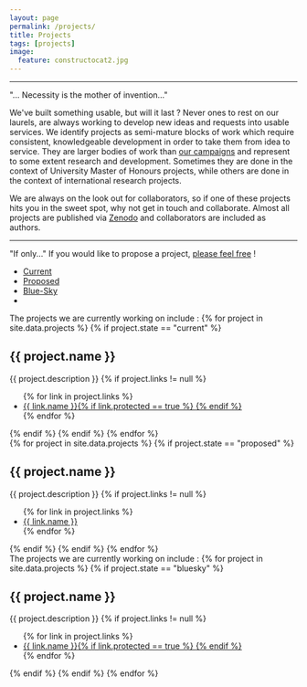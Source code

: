 ```yaml
---
layout: page
permalink: /projects/
title: Projects
tags: [projects]
image:
  feature: constructocat2.jpg
---
```


----

<div class="md-col-3">
<span class="h1 post-title">"... Necessity is the mother of invention..."</span>
</div>

We've built something usable, but will it last ?  Never ones to rest on our laurels, are always working to develop new ideas and requests into usable services. We identify projects as semi-mature blocks of work which require consistent, knowledgeable development in order to take them from idea to service. They are larger bodies of work than <a href="{{site_url}}/campaigns">our campaigns</a> and represent to some extent research and development. Sometimes they are done in the context of University Master of Honours projects, while others are done in the context of international research projects.

We are always on the look out for collaborators, so if one of these projects hits you in the sweet spot, why not get in touch and collaborate. Almost all projects are published via [Zenodo](https://zenodo.org/collection/user-sa-einfra-commons) and collaborators are included as authors.

----

<span class="h1 post-title">"If only..."</span>
If you would like to propose a project, [please feel free]({{site_url}}/contact) !


<div role="tabpanel">

  <!-- Nav tabs -->
  <ul class="nav nav-tabs" role="tablist">
    <li role="presentation" class="active"><a href="#current" aria-controls="current" role="tab" data-toggle="tab">Current</a></li>
    <li role="presentation"><a href="#proposed" aria-controls="proposed" role="tab" data-toggle="tab">Proposed</a></li>
    <li role="presentation"><a href="#bluesky" aria-controls="bluesky" role="tab" data-toggle="tab">Blue-Sky</a><li>
  </ul>

  <!-- Tab panes -->
  <div class="tab-content">
    <div role="tabpanel" class="tab-pane active" id="current">
      <!-- current projects -->
      <span class="post-body">
        The projects we are currently working on include :
      </span>
      {% for project in site.data.projects %}
      {% if project.state == "current" %}
      <h2 class="blog-info">{{ project.name }}</h2>
      <span class="post-body">{{ project.description }}</span>
      {% if project.links != null %}
      <ul class="col-md-3 nav nav-pills nav-justified">
      {% for link in project.links %}
        <li><a href="{{ link.url}}"><i class="fa fa-{{ link.icon }}"></i><span class="post-info"> {{ link.name }}</span>{% if link.protected == true %} <i class="fa fa-lock"></i>{% endif %}</a></li>{% endfor %}
      </ul>
      {% endif %}
      {% endif %}
      {% endfor %}
    <!-- /current projects -->
  </div>

  <div role="tabpanel" class="tab-pane" id="proposed">
    <!-- proposed projects -->
    {% for project in site.data.projects %}
    {% if project.state == "proposed" %}
    <h2 class="blog-info">{{ project.name }}</h2>
    <span class="post-body">{{ project.description }}</span>
    {% if project.links != null %}
    <ul class="col-md-3 nav nav-pills nav-justified">
    {% for link in project.links %}
      <li><a href="{{ link.url}}"><i class="fa fa-{{ link.icon }}"></i> {{ link.name }}</a></li>
    {% endfor %}
    </ul>
    {% endif %}
    {% endif %}
    {% endfor %}
    <!-- /proposed projects -->
  </div>

<div role="tabpanel" class="tab-pane active" id="bluesky">
  <!-- current projects -->
  <span class="post-body">
    The projects we are currently working on include :
  </span>
  {% for project in site.data.projects %}
  {% if project.state == "bluesky" %}
  <h2 class="blog-info">{{ project.name }}</h2>
  <span class="post-body">{{ project.description }}</span>
  {% if project.links != null %}
  <ul class="col-md-3 nav nav-pills nav-justified">
  {% for link in project.links %}
    <li><a href="{{ link.url}}"><i class="fa fa-{{ link.icon }}"></i><span class="post-info"> {{ link.name }}</span>{% if link.protected == true %} <i class="fa fa-lock"></i>{% endif %}</a></li>{% endfor %}
  </ul>
  {% endif %}
  {% endif %}
  {% endfor %}
<!-- /current projects -->
</div>

  </div>
</div>
